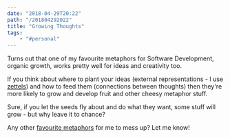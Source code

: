 ```yaml
---
date: "2018-04-29T20:22"
path: "/201804292022"
title: "Growing Thoughts"
tags:
    - "#personal"
---
```


Turns out that one of my favourite metaphors for Software Development, organic growth, works pretty well for ideas and creativity too.

If you think about where to plant your ideas (external representations - I use [zettels](https://zettelkasten.de/posts/overview/)) and how to feed them (connections between thoughts) then they're more likely to grow and develop fruit and other cheesy metaphor stuff.

Sure, if you let the seeds fly about and do what they want, some stuff will grow - but why leave it to chance?

Any other [favourite metaphors](https://blog.sjm.computer/201804071643) for me to mess up? Let me know!